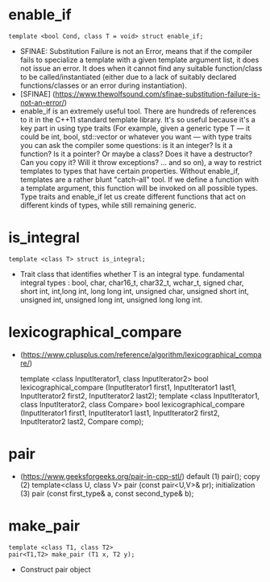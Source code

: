 # enable_if
	template <bool Cond, class T = void> struct enable_if;
- SFINAE: Substitution Failure is not an Error, means that if the compiler fails to specialize a template with a given template argument list, it does not issue an error. It does when it cannot find any suitable function/class to be called/instantiated (either due to a lack of suitably declared functions/classes or an error during instantiation).
- [SFINAE] (https://www.thewolfsound.com/sfinae-substitution-failure-is-not-an-error/)
- enable_if is an extremely useful tool. There are hundreds of references to it in the C++11 standard template library. It's so useful because it's a key part in using type traits (For example, given a generic type T — it could be int, bool, std::vector or whatever you want — with type traits you can ask the compiler some questions: is it an integer? Is it a function? Is it a pointer? Or maybe a class? Does it have a destructor? Can you copy it? Will it throw exceptions? ... and so on), a way to restrict templates to types that have certain properties. Without enable_if, templates are a rather blunt "catch-all" tool. If we define a function with a template argument, this function will be invoked on all possible types. Type traits and enable_if let us create different functions that act on different kinds of types, while still remaining generic.
# is_integral
	template <class T> struct is_integral;
- Trait class that identifies whether T is an integral type.
	fundamental integral types : bool, char, char16_t, char32_t, wchar_t, signed char, short int, int,long int,
	long long int, unsigned char, unsigned short int, unsigned int, unsigned long int, unsigned long long int.
# lexicographical_compare 
- (https://www.cplusplus.com/reference/algorithm/lexicographical_compare/)
 
	template <class InputIterator1, class InputIterator2>
	bool lexicographical_compare (InputIterator1 first1, InputIterator1 last1,
								InputIterator2 first2, InputIterator2 last2);
	template <class InputIterator1, class InputIterator2, class Compare>
	bool lexicographical_compare (InputIterator1 first1, InputIterator1 last1,
								InputIterator2 first2, InputIterator2 last2,
								Compare comp);
# pair
- (https://www.geeksforgeeks.org/pair-in-cpp-stl/)
	default (1)	pair();
	copy (2)	template<class U, class V> pair (const pair<U,V>& pr);
	initialization (3)	pair (const first_type& a, const second_type& b);
# make_pair
	template <class T1, class T2>
	pair<T1,T2> make_pair (T1 x, T2 y);
- Construct pair object
